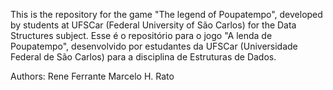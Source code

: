 This is the repository for the game "The legend of Poupatempo", developed by students at UFSCar (Federal University of São Carlos) for the Data Structures subject.
Esse é o repositório para o jogo "A lenda de Poupatempo", desenvolvido por estudantes da UFSCar (Universidade Federal de São Carlos) para a disciplina de Estruturas de Dados.

Authors:
Rene Ferrante
Marcelo H.
Rato
